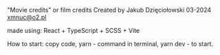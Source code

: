 "Movie credits" or film credits 
Created by Jakub Dzięciołowski 03-2024
xmnuc@o2.pl

made using:
React + TypeScript + SCSS +  Vite

How to start:
copy code,
yarn - command in terminal,
yarn dev - to start.
